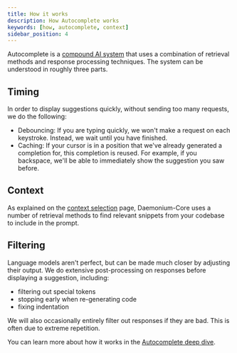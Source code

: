 ```yaml
---
title: How it works
description: How Autocomplete works
keywords: [how, autocomplete, context]
sidebar_position: 4
---
```


Autocomplete is a [compound AI system](https://bair.berkeley.edu/blog/2024/02/18/compound-ai-systems/) that uses a combination of retrieval methods and response processing techniques. The system can be understood in roughly three parts.

## Timing

In order to display suggestions quickly, without sending too many requests, we do the following:

- Debouncing: If you are typing quickly, we won't make a request on each keystroke. Instead, we wait until you have finished.
- Caching: If your cursor is in a position that we've already generated a completion for, this completion is reused. For example, if you backspace, we'll be able to immediately show the suggestion you saw before.

## Context

As explained on the [context selection](context-selection.md) page, Daemonium-Core uses a number of retrieval methods to find relevant snippets from your codebase to include in the prompt.

## Filtering

Language models aren't perfect, but can be made much closer by adjusting their output. We do extensive post-processing on responses before displaying a suggestion, including:

- filtering out special tokens
- stopping early when re-generating code
- fixing indentation

We will also occasionally entirely filter out responses if they are bad. This is often due to extreme repetition.

You can learn more about how it works in the [Autocomplete deep dive](../customize/deep-dives/autocomplete.md).
